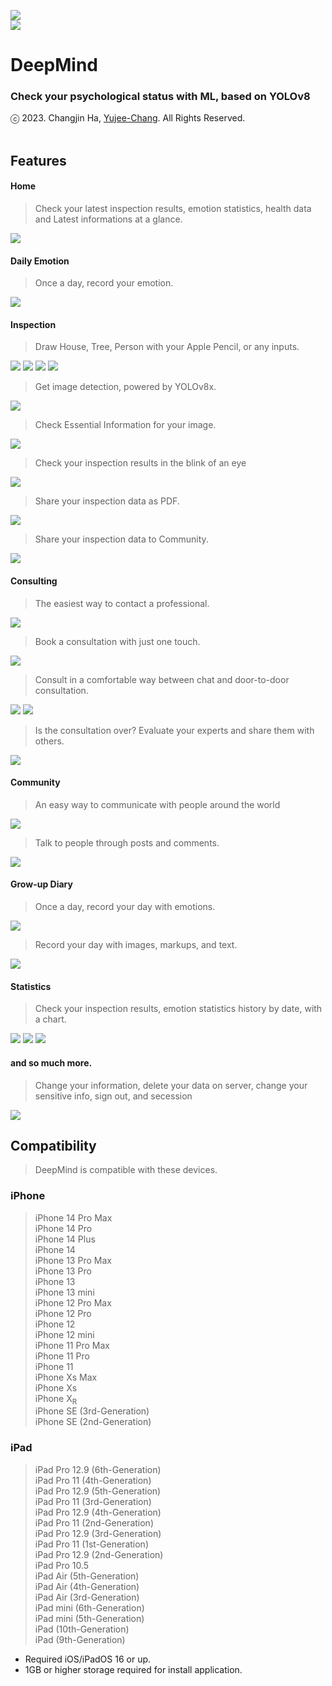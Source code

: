 ![ ](imgs/ic_deepMind_h.png)</br>
![ ](imgs/mockup.PNG)</br>
# DeepMind</br>
### Check your psychological status with ML, based on YOLOv8<br>
ⓒ 2023. Changjin Ha, [Yujee-Chang](https://github.com/yujeecatherine). All Rights Reserved.<br><br>

## Features</br>
#### Home</br>
> Check your latest inspection results, emotion statistics, health data and Latest informations at a glance.</br>

![ ](imgs/home_1.PNG)</br>

#### Daily Emotion</br>
> Once a day, record your emotion.</br>

![ ](imgs/dailyEmotion_1.PNG)</br>

#### Inspection</br>
> Draw House, Tree, Person with your Apple Pencil, or any inputs.</br>

![ ](imgs/inspection_1.PNG) ![ ](imgs/inspection_2.PNG) ![ ](imgs/inspection_3.PNG) ![ ](imgs/inspection_4.PNG)</br>

> Get image detection, powered by YOLOv8x.</br>

![ ](imgs/inspection_5.PNG)</br>

> Check Essential Information for your image.</br>

![ ](imgs/inspection_6.PNG)</br>

> Check your inspection results in the blink of an eye </br>

![ ](imgs/inspection_8.PNG)</br>

> Share your inspection data as PDF. </br>

![ ](imgs/inspection_7.PNG)</br>

> Share your inspection data to Community. </br>

![ ](imgs/inspection_9.PNG)</br>

#### Consulting</br>
> The easiest way to contact a professional. </br>

![ ](imgs/consulting_1.PNG)</br>

> Book a consultation with just one touch. </br>

![ ](imgs/consulting_2.PNG)</br>

> Consult in a comfortable way between chat and door-to-door consultation. </br>

![ ](imgs/consulting_3.PNG) ![ ](imgs/consulting_4.PNG) </br>

> Is the consultation over? Evaluate your experts and share them with others. </br>

![ ](imgs/consulting_5.PNG) </br>

#### Community</br>
> An easy way to communicate with people around the world </br>

![ ](imgs/community_1.PNG) </br>

> Talk to people through posts and comments. </br>

![ ](imgs/community_2.PNG) </br>

#### Grow-up Diary</br>
> Once a day, record your day with emotions.</br>

![ ](imgs/dailyDiary_1.PNG)</br>

> Record your day with images, markups, and text. </br>

![ ](imgs/dailyDiary_2.PNG)</br>

#### Statistics</br>
> Check your inspection results, emotion statistics history by date, with a chart.</br>

![ ](imgs/statistics_1.PNG) ![ ](imgs/statistics_2.PNG) ![ ](imgs/statistics_3.PNG)</br>

#### and so much more.</br>
> Change your information, delete your data on server, change your sensitive info, sign out, and secession </br>

![ ](imgs/more.PNG) </br>

## Compatibility</br>
> DeepMind is compatible with these devices. </br>
### iPhone</br>

> iPhone 14 Pro Max </br>
 iPhone 14 Pro </br>
 iPhone 14 Plus </br>
 iPhone 14 </br>
 iPhone 13 Pro Max </br>
 iPhone 13 Pro </br>
 iPhone 13 </br>
 iPhone 13 mini </br>
 iPhone 12 Pro Max </br>
 iPhone 12 Pro </br>
 iPhone 12 </br>
 iPhone 12 mini </br>
 iPhone 11 Pro Max </br>
 iPhone 11 Pro </br>
 iPhone 11 </br>
 iPhone Xs Max </br>
 iPhone Xs </br>
 iPhone X<sub>R</sub> </br>
 iPhone SE (3rd-Generation) </br>
 iPhone SE (2nd-Generation) </br>

### iPad</br>

> iPad Pro 12.9 (6th-Generation) </br>
 iPad Pro 11 (4th-Generation) </br>
 iPad Pro 12.9 (5th-Generation) </br>
 iPad Pro 11 (3rd-Generation) </br>
 iPad Pro 12.9 (4th-Generation) </br>
 iPad Pro 11 (2nd-Generation) </br>
 iPad Pro 12.9 (3rd-Generation) </br>
 iPad Pro 11 (1st-Generation) </br>
 iPad Pro 12.9 (2nd-Generation) </br>
 iPad Pro 10.5 </br>
 iPad Air (5th-Generation) </br>
 iPad Air (4th-Generation) </br>
 iPad Air (3rd-Generation) </br>
 iPad mini (6th-Generation) </br>
 iPad mini (5th-Generation) </br>
 iPad (10th-Generation) </br>
 iPad (9th-Generation) </br>

 * Required iOS/iPadOS 16 or up. </br>
 * 1GB or higher storage required for install application.
